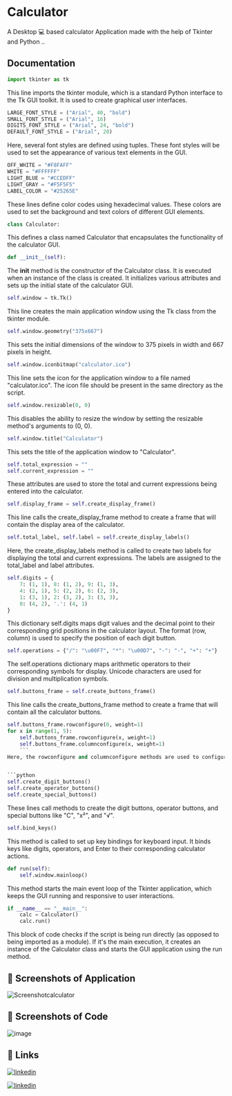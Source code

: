 # Calculator
A  Desktop 💻  based calculator Application made with the help of Tkinter and Python ..

## Documentation

```python
import tkinter as tk
```
This line imports the tkinter module, which is a standard Python interface to the Tk GUI toolkit. It is used to create graphical user interfaces.

```python
LARGE_FONT_STYLE = ("Arial", 40, "bold")
SMALL_FONT_STYLE = ("Arial", 16)
DIGITS_FONT_STYLE = ("Arial", 24, "bold")
DEFAULT_FONT_STYLE = ("Arial", 20)
```
Here, several font styles are defined using tuples. These font styles will be used to set the appearance of various text elements in the GUI.


```python
OFF_WHITE = "#F8FAFF"
WHITE = "#FFFFFF"
LIGHT_BLUE = "#CCEDFF"
LIGHT_GRAY = "#F5F5F5"
LABEL_COLOR = "#25265E"
```
These lines define color codes using hexadecimal values. These colors are used to set the background and text colors of different GUI elements.


```python
class Calculator:
```
This defines a class named Calculator that encapsulates the functionality of the calculator GUI.

```python
def __init__(self):
```    
The __init__ method is the constructor of the Calculator class. It is executed when an instance of the class is created. It initializes various attributes and sets up the initial state of the calculator GUI.

```python
self.window = tk.Tk()
```
This line creates the main application window using the Tk class from the tkinter module.

```python
self.window.geometry("375x667")
```
This sets the initial dimensions of the window to 375 pixels in width and 667 pixels in height.

```python
self.window.iconbitmap("calculator.ico")
```
This line sets the icon for the application window to a file named "calculator.ico". The icon file should be present in the same directory as the script.


```python
self.window.resizable(0, 0)
```
This disables the ability to resize the window by setting the resizable method's arguments to (0, 0).


```python
self.window.title("Calculator")
```
This sets the title of the application window to "Calculator".


```python
self.total_expression = ""
self.current_expression = ""
```
These attributes are used to store the total and current expressions being entered into the calculator.


```python
self.display_frame = self.create_display_frame()
```
This line calls the create_display_frame method to create a frame that will contain the display area of the calculator.


```python
self.total_label, self.label = self.create_display_labels()
```
Here, the create_display_labels method is called to create two labels for displaying the total and current expressions. The labels are assigned to the total_label and label attributes.



```python
self.digits = {
    7: (1, 1), 8: (1, 2), 9: (1, 3),
    4: (2, 1), 5: (2, 2), 6: (2, 3),
    1: (3, 1), 2: (3, 2), 3: (3, 3),
    0: (4, 2), '.': (4, 1)
}
```
This dictionary self.digits maps digit values and the decimal point to their corresponding grid positions in the calculator layout. The format (row, column) is used to specify the position of each digit button.

```python
self.operations = {"/": "\u00F7", "*": "\u00D7", "-": "-", "+": "+"}
```
The self.operations dictionary maps arithmetic operators to their corresponding symbols for display. Unicode characters are used for division and multiplication symbols.


```python
self.buttons_frame = self.create_buttons_frame()
```
This line calls the create_buttons_frame method to create a frame that will contain all the calculator buttons.

```python
self.buttons_frame.rowconfigure(0, weight=1)
for x in range(1, 5):
    self.buttons_frame.rowconfigure(x, weight=1)
    self.buttons_frame.columnconfigure(x, weight=1)
    ```
Here, the rowconfigure and columnconfigure methods are used to configure the layout of the button frame. These methods ensure that the rows and columns expand and fill the available space evenly.


```python
self.create_digit_buttons()
self.create_operator_buttons()
self.create_special_buttons()
```
These lines call methods to create the digit buttons, operator buttons, and special buttons like "C", "x²", and "√".

```python
self.bind_keys()
```
This method is called to set up key bindings for keyboard input. It binds keys like digits, operators, and Enter to their corresponding calculator actions.


```python
def run(self):
    self.window.mainloop()
 ```   
This method starts the main event loop of the Tkinter application, which keeps the GUI running and responsive to user interactions.


```python
if __name__ == "__main__":
    calc = Calculator()
    calc.run()
```
This block of code checks if the script is being run directly (as opposed to being imported as a module). If it's the main execution, it creates an instance of the Calculator class and starts the GUI application using the run method.

## 👀 Screenshots of Application


![Screenshotcalculator](https://github.com/MasterBhuvnesh/Calculator/assets/99537126/1860a9a7-a445-47e0-9bf7-1881882196f2)


## 👀 Screenshots of Code


![image](https://github.com/MasterBhuvnesh/Calculator/assets/99537126/0eda5fb0-e433-49a2-8768-436afc2f131f)


## 🔗 Links

[![linkedin](https://img.shields.io/badge/instagram-FF007F?style=for-the-badge&logo=instagram&logoColor=white)](https://www.instagram.com/verma_bhuvnesh_2904/)

[![linkedin](https://img.shields.io/badge/github-181717?style=for-the-badge&logo=github&logoColor=white)](https://www.instagram.com/bhuvnesh_2904/)
